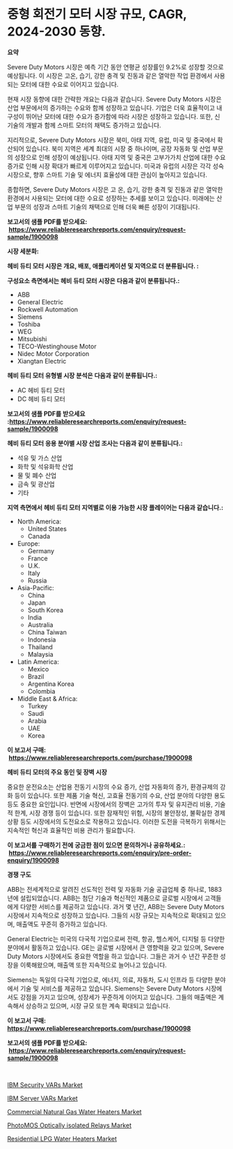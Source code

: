 <p><h1>중형 회전기 모터 시장 규모, CAGR, 2024-2030 동향.</h1></p><p><strong>요약</strong></p>
<p><p>Severe Duty Motors 시장은 예측 기간 동안 연평균 성장률인 9.2%로 성장할 것으로 예상됩니다. 이 시장은 고온, 습기, 강한 충격 및 진동과 같은 열악한 작업 환경에서 사용되는 모터에 대한 수요로 이어지고 있습니다.</p><p>현재 시장 동향에 대한 간략한 개요는 다음과 같습니다. Severe Duty Motors 시장은 산업 부문에서의 증가하는 수요와 함께 성장하고 있습니다. 기업은 더욱 효율적이고 내구성이 뛰어난 모터에 대한 수요가 증가함에 따라 시장은 성장하고 있습니다. 또한, 신 기술의 개발과 함께 스마트 모터의 채택도 증가하고 있습니다.</p><p>지리적으로, Severe Duty Motors 시장은 북미, 아태 지역, 유럽, 미국 및 중국에서 확산되어 있습니다. 북미 지역은 세계 최대의 시장 중 하나이며, 공장 자동화 및 산업 부문의 성장으로 인해 성장이 예상됩니다. 아태 지역 및 중국은 고부가가치 산업에 대한 수요 증가로 인해 시장 확대가 빠르게 이루어지고 있습니다. 미국과 유럽의 시장은 각각 성숙 시장으로, 향후 스마트 기술 및 에너지 효율성에 대한 관심이 높아지고 있습니다.</p><p>종합하면, Severe Duty Motors 시장은 고 온, 습기, 강한 충격 및 진동과 같은 열악한 환경에서 사용되는 모터에 대한 수요로 성장하는 추세를 보이고 있습니다. 미래에는 산업 부문의 성장과 스마트 기술의 채택으로 인해 더욱 빠른 성장이 기대됩니다.</p></p>
<p><strong>보고서의 샘플 PDF를 받으세요: &nbsp;<a href="https://www.reliableresearchreports.com/enquiry/request-sample/1900098">https://www.reliableresearchreports.com/enquiry/request-sample/1900098</a></strong></p>
<p><strong>시장 세분화:</strong></p>
<p><strong> 헤비 듀티 모터 시장은 개요, 배포, 애플리케이션 및 지역으로 더 분류됩니다. :</strong></p>
<p><strong>구성요소 측면에서는 헤비 듀티 모터 시장은 다음과 같이 분류됩니다.:</strong></p>
<p><ul><li>ABB</li><li>General Electric</li><li>Rockwell Automation</li><li>Siemens</li><li>Toshiba</li><li>WEG</li><li>Mitsubishi</li><li>TECO-Westinghouse Motor</li><li>Nidec Motor Corporation</li><li>Xiangtan Electric</li></ul></p>
<p><strong> 헤비 듀티 모터 유형별 시장 분석은 다음과 같이 분류됩니다.:</strong></p>
<p><ul><li>AC 헤비 듀티 모터</li><li>DC 헤비 듀티 모터</li></ul></p>
<p><strong>보고서의 샘플 PDF를 받으세요 :<a href="https://www.reliableresearchreports.com/enquiry/request-sample/1900098">https://www.reliableresearchreports.com/enquiry/request-sample/1900098</a></strong></p>
<p><strong> 헤비 듀티 모터 응용 분야별 시장 산업 조사는 다음과 같이 분류됩니다.:</strong></p>
<p><ul><li>석유 및 가스 산업</li><li>화학 및 석유화학 산업</li><li>물 및 폐수 산업</li><li>금속 및 광산업</li><li>기타</li></ul></p>
<p><strong>지역 측면에서 헤비 듀티 모터 지역별로 이용 가능한 시장 플레이어는 다음과 같습니다.:</strong></p>
<p><ul>
    <li>
        North America:
        <ul>
            <li>United States</li>
            <li>Canada</li>
        </ul>
    </li>
    <li>
        Europe:
        <ul>
            <li>Germany</li>
            <li>France</li>
            <li>U.K.</li>
            <li>Italy</li>
            <li>Russia</li>
        </ul>
    </li>
    <li>
        Asia-Pacific:
        <ul>
            <li>China</li>
            <li>Japan</li>
            <li>South Korea</li>
            <li>India</li>
            <li>Australia</li>
            <li>China Taiwan</li>
            <li>Indonesia</li>
            <li>Thailand</li>
            <li>Malaysia</li>
        </ul>
    </li>
    <li>
        Latin America:
        <ul>
            <li>Mexico</li>
            <li>Brazil</li>
            <li>Argentina Korea</li>
            <li>Colombia</li>
        </ul>
    </li>
    <li>
        Middle East & Africa:
        <ul>
            <li>Turkey</li>
            <li>Saudi</li>
            <li>Arabia</li>
            <li>UAE</li>
            <li>Korea</li>
        </ul>
    </li>
    </ul></p>
<p><strong>이 보고서 구매: &nbsp;<a href="https://www.reliableresearchreports.com/purchase/1900098">https://www.reliableresearchreports.com/purchase/1900098</a></strong></p>
<p><strong>헤비 듀티 모터의 주요 동인 및 장벽 시장</strong></p>
<p><p>중요한 운전요소는 산업용 전동기 시장의 수요 증가, 산업 자동화의 증가, 환경규제의 강화 등이 있습니다. 또한 제품 기술 혁신, 고효율 전동기의 수요, 산업 분야의 다양한 용도 등도 중요한 요인입니다. 반면에 시장에서의 장벽은 고가의 투자 및 유지관리 비용, 기술적 한계, 시장 경쟁 등이 있습니다. 또한 잠재적인 위험, 시장의 불안정성, 불확실한 경제 상황 등도 시장에서의 도전요소로 작용하고 있습니다. 이러한 도전을 극복하기 위해서는 지속적인 혁신과 효율적인 비용 관리가 필요합니다.</p></p>
<p><strong>이 보고서를 구매하기 전에 궁금한 점이 있으면 문의하거나 공유하세요.: &nbsp;<a href="https://www.reliableresearchreports.com/enquiry/pre-order-enquiry/1900098">https://www.reliableresearchreports.com/enquiry/pre-order-enquiry/1900098</a></strong></p>
<p><strong>경쟁 구도</strong></p>
<p><p>ABB는 전세계적으로 알려진 선도적인 전력 및 자동화 기술 공급업체 중 하나로, 1883년에 설립되었습니다. ABB는 첨단 기술과 혁신적인 제품으로 글로벌 시장에서 고객들에게 다양한 서비스를 제공하고 있습니다. 과거 몇 년간, ABB는 Severe Duty Motors 시장에서 지속적으로 성장하고 있습니다. 그들의 시장 규모는 지속적으로 확대되고 있으며, 매출액도 꾸준히 증가하고 있습니다.</p><p>General Electric는 미국의 다국적 기업으로써 전력, 항공, 헬스케어, 디지털 등 다양한 분야에서 활동하고 있습니다. GE는 글로벌 시장에서 큰 영향력을 갖고 있으며, Severe Duty Motors 시장에서도 중요한 역할을 하고 있습니다. 그들은 과거 수 년간 꾸준한 성장을 이룩해왔으며, 매출액 또한 지속적으로 늘어나고 있습니다.</p><p>Siemens는 독일의 다국적 기업으로, 에너지, 의료, 자동차, 도시 인프라 등 다양한 분야에서 기술 및 서비스를 제공하고 있습니다. Siemens는 Severe Duty Motors 시장에서도 강점을 가지고 있으며, 성장세가 꾸준하게 이어지고 있습니다. 그들의 매출액은 계속해서 상승하고 있으며, 시장 규모 또한 계속 확대되고 있습니다.</p></p>
<p><strong>이 보고서 구매: &nbsp; <a href="https://www.reliableresearchreports.com/purchase/1900098">https://www.reliableresearchreports.com/purchase/1900098</a></strong></p>
<p><strong>보고서의 샘플 PDF를 받으세요: &nbsp;<a href="https://www.reliableresearchreports.com/enquiry/request-sample/1900098">https://www.reliableresearchreports.com/enquiry/request-sample/1900098</a></strong><strong></strong></p>
<p>&nbsp;</p>
<p><p><a href="https://lydian-appliance-61d.notion.site/IBM-Security-VARs-Market-Provides-Detailed-Segmentation-of-this-Market-based-on-Type-Application-a-d7b3186613234698bdead2fa3c754796">IBM Security VARs Market</a></p><p><a href="https://summer-dogwood-3e9.notion.site/IBM-Server-VARs-Market-Size-Growth-and-Forecast-from-2024-2031-cc0fafcdce524997ae5d75058d260292">IBM Server VARs Market</a></p><p><a href="https://view.publitas.com/reportprime-1/commercial-natural-gas-water-heaters-market-size-and-growth-market-segmentation-regional-and-country-breakdowns-and-market-trends-for-period-from-2024-2031/">Commercial Natural Gas Water Heaters Market</a></p><p><a href="https://github.com/redneck06/Market-Research-Report-List-2/blob/main/photomos-optically-isolated-relays-market.md">PhotoMOS Optically isolated Relays Market</a></p><p><a href="https://view.publitas.com/reportprime-1/residential-lpg-water-heaters-market-growth-market-trends-covid-19-impact-and-forecasts-for-period-from-2024-2031/">Residential LPG Water Heaters Market</a></p></p>